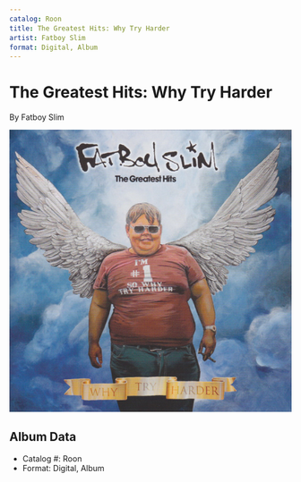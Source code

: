 ```yaml
---
catalog: Roon
title: The Greatest Hits: Why Try Harder
artist: Fatboy Slim
format: Digital, Album
---
```


# The Greatest Hits: Why Try Harder

By Fatboy Slim

![](../../assets/albumcovers/Fatboy_Slim-The_Greatest_Hits-_Why_Try_Harder.png)

## Album Data

- Catalog #: Roon
- Format: Digital, Album

